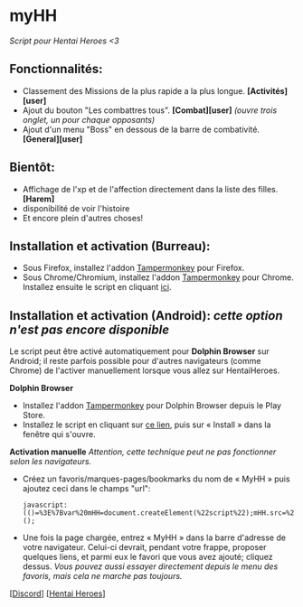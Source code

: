 # myHH
*Script pour Hentai Heroes <3*
## Fonctionnalités:
* Classement des Missions de la plus rapide a la plus longue. **[Activités][user]**
* Ajout du bouton "Les combattres tous". **[Combat][user]** *(ouvre trois onglet, un pour chaque opposants)*
* Ajout d'un menu "Boss" en dessous de la barre de combativité. **[General][user]**
## Bientôt:
* Affichage de l'xp et de l'affection directement dans la liste des filles. **[Harem]**
* disponibilité de voir l'histoire 
* Et encore plein d'autres choses!

## Installation et activation (Burreau):
* Sous Firefox, installez l'addon [Tampermonkey](https://addons.mozilla.org/fr/firefox/addon/tampermonkey/) pour Firefox.
* Sous Chrome/Chromium, installez l'addon [Tampermonkey](https://chrome.google.com/webstore/detail/tampermonkey/dhdgffkkebhmkfjojejmpbldmpobfkfo?hl=fr) pour Chrome.
Installez ensuite le script en cliquant [ici](https://github.com/Chifumy/myHH/raw/master/myHH.user.js).

## Installation et activation (Android): *cette option n'est pas encore disponible*
Le script peut être activé automatiquement pour **Dolphin Browser** sur Android; il reste parfois possible pour d'autres navigateurs (comme Chrome) de l'activer manuellement lorsque vous allez sur HentaiHeroes.

**Dolphin Browser**
* Installez l'addon [Tampermonkey](market://details?id=net.tampermonkey.dolphin) pour Dolphin Browser depuis le Play Store.
* Installez le script en cliquant sur [ce lien](https://github.com/Chifumy/myHH/raw/master/myHH.user.js), puis sur « Install » dans la fenêtre qui s'ouvre.

**Activation manuelle** *Attention, cette technique peut ne pas fonctionner selon les navigateurs.*
* Créez un favoris/marques-pages/bookmarks du nom de « MyHH » puis ajoutez ceci dans le champs "url": 

      javascript:(()=%3E%7Bvar%20mHH=document.createElement(%22script%22);mHH.src=%22https://raw.githubusercontent.com/Chifumy/myHH/master/myHH.phone.js%22;document.head.appendChild(mHH);%7D)();
* Une fois la page chargée, entrez « MyHH » dans la barre d'adresse de votre navigateur. Celui-ci devrait, pendant votre frappe, proposer quelques liens, et parmi eux le favori que vous avez ajouté; cliquez dessus.
*Vous pouvez aussi essayer directement depuis le menu des favoris, mais cela ne marche pas toujours.*

[[Discord](https://discord.gg/pWYAyWc)] [[Hentai Heroes](https://www.hentaiheroes.com/)]
